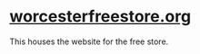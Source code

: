 <h1><a target="_blank" href="http://worcesterfreestore.org">worcesterfreestore.org</a></h1>

This houses the website for the free store.
